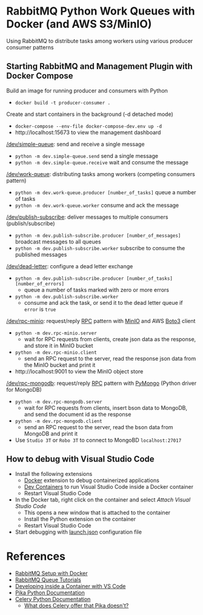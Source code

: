 # RabbitMQ Python Work Queues with Docker (and AWS S3/MinIO)
 Using RabbitMQ to distribute tasks among workers using various producer consumer patterns

## Starting RabbitMQ and Management Plugin with Docker Compose

Build an image for running producer and consumers with Python<br/>
- `docker build -t producer-consumer .`

Create and start containers in the background (-d detached mode)<br/>
- `docker-compose --env-file docker-compose-dev.env up -d`
- http://localhost:15673 to view the management dashboard

[/dev/simple-queue](https://github.com/mhadikus/rabbitmq-work-queues/tree/main/dev/simple-queue): send and receive a single message<br/>
- `python -m dev.simple-queue.send` send a single message
- `python -m dev.simple-queue.receive` wait and consume the message

[/dev/work-queue](https://github.com/mhadikus/rabbitmq-work-queues/tree/main/dev/work-queue): distributing tasks among workers (competing consumers pattern)<br/>
- `python -m dev.work-queue.producer [number_of_tasks]` queue a number of tasks
- `python -m dev.work-queue.worker` consume and ack the message

[/dev/publish-subscribe](https://github.com/mhadikus/rabbitmq-work-queues/tree/main/dev/publish-subscribe): deliver messages to multiple consumers (publish/subscribe)<br/>
- `python -m dev.publish-subscribe.producer [number_of_messages]` broadcast messages to all queues
- `python -m dev.publish-subscribe.worker` subscribe to consume the published messages

[/dev/dead-letter](https://github.com/mhadikus/rabbitmq-work-queues/tree/main/dev/dead-letter): configure a dead letter exchange<br/>
- `python -m dev.publish-subscribe.producer [number_of_tasks] [number_of_errors]`
  - queue a number of tasks marked with zero or more errors
- `python -m dev.publish-subscribe.worker`
  - consume and ack the task, or send it to the dead letter queue if `error` is `true`

[/dev/rpc-minio](https://github.com/mhadikus/rabbitmq-work-queues/tree/main/dev/rpc-minio): request/reply [RPC](https://www.rabbitmq.com/tutorials#6-rpc) pattern with [MinIO](https://min.io/) and AWS [Boto3](https://boto3.amazonaws.com/v1/documentation/api/latest/guide/quickstart.html#using-boto3) client<br/>
- `python -m dev.rpc-minio.server`
  - wait for RPC requests from clients, create json data as the response, and store it in MinIO bucket
- `python -m dev.rpc-minio.client`
  - send an RPC request to the server, read the response json data from the MinIO bucket and print it
- http://localhost:9001 to view the MinIO object store

[/dev/rpc-mongodb](https://github.com/mhadikus/rabbitmq-work-queues/tree/main/dev/rpc-mongodb): request/reply [RPC](https://www.rabbitmq.com/tutorials#6-rpc) pattern with [PyMongo](https://pymongo.readthedocs.io/en/stable/index.html) (Python driver for MongoDB)<br/>
- `python -m dev.rpc-mongodb.server`
  - wait for RPC requests from clients, insert bson data to MongoDB, and send the document id as the response
- `python -m dev.rpc-mongodb.client`
  - send an RPC request to the server, read the bson data from MongoDB and print it
- Use `Studio 3T` or `Robo 3T` to connect to MongoBD `localhost:27017`

## How to debug with Visual Studio Code

- Install the following extensions
  - [Docker](https://code.visualstudio.com/docs/containers/overview) extension to debug containerized applications
  - [Dev Containers](https://code.visualstudio.com/docs/devcontainers/tutorial#_install-the-extension) to run Visual Studio Code inside a Docker container
  - Restart Visual Studio Code
- In the Docker tab, right click on the container and select _Attach Visual Studio Code_
  - This opens a new window that is attached to the container
  - Install the Python extension on the container
  - Restart Visual Studio Code
- Start debugging with [launch.json](https://github.com/mhadikus/rabbitmq-work-queues/tree/main/dev/launch.json) configuration file

# References

 - [RabbitMQ Setup with Docker](https://medium.com/@buttraheel6/simplifying-rabbitmq-setup-with-docker-a-step-by-step-guide-9698dc9ea4ff)
 - [RabbitMQ Queue Tutorials](https://www.rabbitmq.com/tutorials#queue-tutorials)
 - [Developing inside a Container with VS Code](https://code.visualstudio.com/docs/devcontainers/containers)
 - [Pika Python Documentation](https://pika.readthedocs.io/en/stable)
 - [Celery Python Documentation](https://docs.celeryq.dev/en/stable/getting-started/introduction.html)
   - [What does Celery offer that Pika doesn't?](https://stackoverflow.com/questions/23766658/rabbitmq-what-does-celery-offer-that-pika-doesnt)
